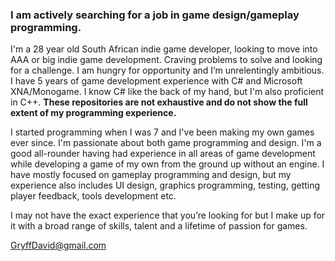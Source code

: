 ### I am actively searching for a job in game design/gameplay programming.
I'm a 28 year old South African indie game developer, looking to move into AAA or big indie game development. Craving problems to solve and looking for a challenge. I am hungry for opportunity and I’m unrelentingly ambitious. I have 5 years of game development experience with C# and Microsoft XNA/Monogame. I know C# like the back of my hand, but I'm also proficient in C++. **These repositories are not exhaustive and do not show the full extent of my programming experience.**

I started programming when I was 7 and I've been making my own games ever since. I'm passionate about both game programming and design. I'm a good all-rounder having had experience in all areas of game development while developing a game of my own from the ground up without an engine. I have mostly focused on gameplay programming and design, but my experience also includes UI design, graphics programming, testing, getting player feedback, tools development etc. 

I may not have the exact experience that you’re looking for but I make up for it with a broad range of skills, talent and a lifetime of passion for games.

GryffDavid@gmail.com

<!--
**GryffDavid/gryffdavid** is a ✨ _special_ ✨ repository because its `README.md` (this file) appears on your GitHub profile.

Here are some ideas to get you started:

- 🔭 I’m currently working on ...
- 🌱 I’m currently learning ...
- 👯 I’m looking to collaborate on ...
- 🤔 I’m looking for help with ...
- 💬 Ask me about ...
- 📫 How to reach me: ...
- 😄 Pronouns: ...
- ⚡ Fun fact: ...
-->
